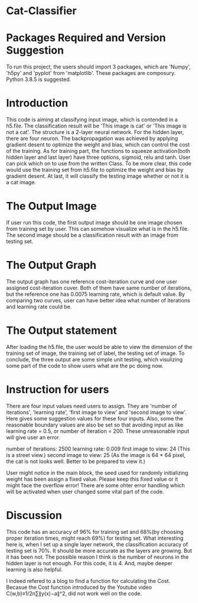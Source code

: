# Cat-Classifier

# Packages Required and Version Suggestion
To run this project, the users should import 3 packages, which are 'Numpy', 'h5py' and 'pyplot' from 'matplotlib'. These packages are composury. Python 3.8.5 is suggested.

# Introduction
This code is aiming at classifying input image, which is contended in a h5.file. The classification result will be 'This image is cat' or 'This image is not a cat'. The structure is a 2-layer neural network. For the hidden layer, there are four neuron. The backpropagation was achieved by applying gradient desent to optimize the weight and bias, which can control the cost of the training. As for training part, the functions to squeeze activation(both hidden layer and last layer) have three options, sigmoid, relu and tanh. User can pick which on to use from the written Class. 
To be more clear, this code would use the training set from h5.file to optimize the weight and bias by gradient desent. At last, it will classify the testing image whether or not it is a cat image.

# The Output Image
If user run this code, the first output image should be one image chosen from training set by user. This can somehow visualize what is in the h5.file. The second image should be a classification result with an image from testing set. 

# The Output Graph
The output graph has one reference cost-iteration curve and one user assigned cost-iteration cuver. Both of them have same number of iterations, but the reference one has 0.0075 learning rate, which is default value. By comparing two curves, user can have better idea what number of iterations and learning rate could be.

# The Output statement
After loading the h5.file, the user would be able to view the dimension of the training set of image, the training set of label, the testing set of image.
To conclude, the three output are some simple unit testing, which visulizing some part of the code to show users what are the pc doing now.

# Instruction for users
There are four input values need users to assign. They are 'number of iterations', 'learning rate', 'first image to view' and 'second image to view'. Here gives some suggestion values for these four inputs. Also, some the reasonable boundary values are also be set so that avoiding input as like learning rate = 0.5, or number of iteration = 200. These unreasonable input will give user an error.

number of iterations: 2500
learning rate: 0.009
first image to view: 24 (This is a street view.)
second image to view: 25 (As the image is 64 * 64 pixel, the cat is not looks well. Better to be prepared to view it.)

User might notice in the main block, the seed used for randomly initializing weight has been assign a fixed value. Please keep this fixed value or it might face the overflow error! There are some ohter error handling which will be activated when user changed some vital part of the code.

# Discussion
This code has an accuracy of 96% for training set and 68%(by choosing proper iteration times, might reach 69%) for testing set. What interesting here is, when I set up a single layer network,  the classification accuracy of testing set is 70%. It should be more accurate as the layers are growing. But it has been not.
The possible reason I think is the number of neurons in the hidden layer is not enough. For this code, it is 4. And, maybe deeper learning is also helpful.

I indeed refered to a blog to find a function for calculating the Cost. Becasue the Cost function introduced by the Youtube video C(w,b)≡1/2n∑∥y(x)−a∥^2, did not work well on the code.


